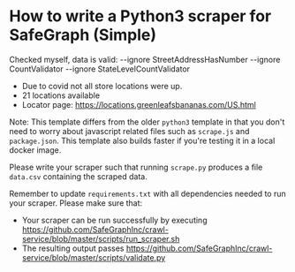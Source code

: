# How to write a Python3 scraper for SafeGraph (Simple)


Checked myself, data is valid: --ignore StreetAddressHasNumber --ignore CountValidator --ignore StateLevelCountValidator

* Due to covid not all store locations were up. 
* 21 locations available
* Locator page: https://locations.greenleafsbananas.com/US.html

Note: This template differs from the older `python3` template in that you don't need to worry about javascript related files such as `scrape.js` and `package.json`. This template also builds faster if you're testing it in a local docker image.

Please write your scraper such that running `scrape.py` produces a file `data.csv` containing the scraped data.

Remember to update `requirements.txt` with all dependencies needed to run your scraper. 
Please make sure that:
* Your scraper can be run successfully by executing https://github.com/SafeGraphInc/crawl-service/blob/master/scripts/run_scraper.sh 
* The resulting output passes https://github.com/SafeGraphInc/crawl-service/blob/master/scripts/validate.py


